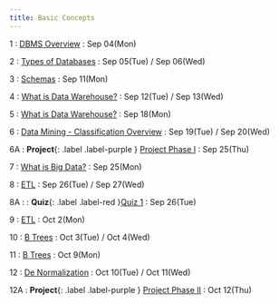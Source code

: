 ```yaml
---
title: Basic Concepts
---
```


1
: [DBMS Overview](https://github.com/fahad-maqbool/AdvDBMS/raw/main/slides/1%2C2-%20Revision.pptx)
  : Sep 04(Mon)
  
2
: [Types of Databases](https://github.com/fahad-maqbool/AdvDBMS/raw/main/slides/1%2C2-%20Revision.pptx)
  : Sep 05(Tue) / Sep 06(Wed)

3
: [Schemas](https://github.com/fahad-maqbool/AdvDBMS/raw/main/slides/3-%20Schemas.pptx)
  : Sep 11(Mon)

4
: [What is Data Warehouse?](https://github.com/fahad-maqbool/AdvDBMS/raw/main/slides/4-%20DWH.pptx)
  : Sep 12(Tue) / Sep 13(Wed)

5
: [What is Data Warehouse?](https://github.com/fahad-maqbool/AdvDBMS/raw/main/slides/4-%20DWH.pptx)
  : Sep 18(Mon)

6
: [Data Mining - Classification Overview](https://github.com/fahad-maqbool/AdvDBMS/raw/main/slides/6-%20Data%20Mining.ppt)
  : Sep 19(Tue) / Sep 20(Wed)

6A
: **Project**{: .label .label-purple } [Project Phase I](https://github.com/fahad-maqbool/AdvDBMS/blob/f15f3a2dfe8d95d3a380b91c6eef132bdfc50a71/Project/Adv%20DBMS%20Project%20Phase%20I.pdf)
  : Sep 25(Thu)

7
: [What is Big Data?](https://github.com/fahad-maqbool/AdvDBMS/blob/0702e194f57855e70ffd159c58011dc4383bd148/slides/1-%20What%20is%20Big%20data.pptx)
  : Sep 25(Mon)

8
: [ETL](https://github.com/fahad-maqbool/AdvDBMS/blob/0702e194f57855e70ffd159c58011dc4383bd148/slides/ETL.pptx)
  : Sep 26(Tue) / Sep 27(Wed)

8A
: : **Quiz**{: .label .label-red }[Quiz 1](https://github.com/fahad-maqbool/AdvDBMS/blob/0beb17ead1992b28d9d2cae4cf5f600dc68f79ab/evaluation/Quiz%201%20Score.pdf)
  : Sep 26(Tue)

9
: [ETL](https://github.com/fahad-maqbool/AdvDBMS/blob/0702e194f57855e70ffd159c58011dc4383bd148/slides/ETL.pptx)
  : Oct 2(Mon)

10
: [B Trees](https://github.com/fahad-maqbool/AdvDBMS/blob/706715b711e5643ef7f25ba9bf1e99027368086c/slides/BTrees.ppt)
  : Oct 3(Tue) / Oct 4(Wed)

11
: [B Trees](https://github.com/fahad-maqbool/AdvDBMS/blob/706715b711e5643ef7f25ba9bf1e99027368086c/slides/BTrees.ppt)
  : Oct 9(Mon)

12
: [De Normalization](https://github.com/fahad-maqbool/AdvDBMS/blob/5c4014c16a4047cc2478d922862c4579a0e4ba4f/slides/De%20Normalization.pptx)
  : Oct 10(Tue) / Oct 11(Wed)

12A
: **Project**{: .label .label-purple } [Project Phase II]()
  : Oct 12(Thu)
